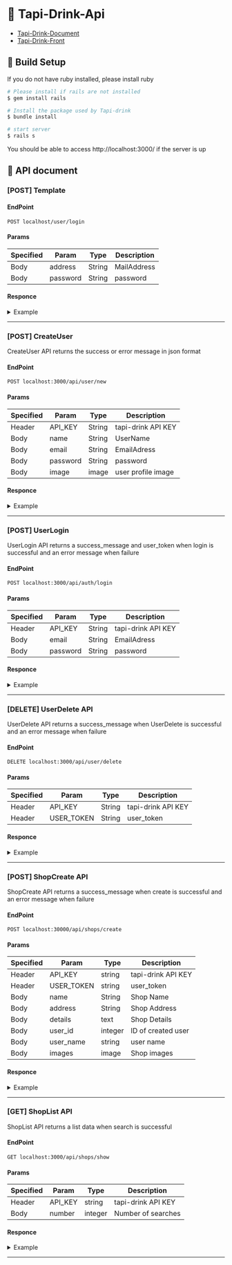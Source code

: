 # 🥛 Tapi-Drink-Api

* [Tapi-Drink-Document](../README.md)
* [Tapi-Drink-Front](../vue-js/README.md)

## 🔧 Build Setup

If you do not have ruby ​​installed, please install ruby

``` bash
# Please install if rails are not installed
$ gem install rails

# Install the package used by Tapi-drink
$ bundle install

# start server
$ rails s

```

You should be able to access http://localhost:3000/ if the server is up

## 📝 API document

<!-- this is a template. -->

### [POST] Template
#### EndPoint
```
POST localhost/user/login
```
#### Params
|Specified  |Param  |Type  |Description  |
|-----------|-------|------|-------------|
|Body       |address  |String  |MailAddress  |
|Body       |password  |String  |password  |
#### Responce
<details><summary>Example</summary><div>

```
{
  "user_id": 1,
  "user_name": "test"
}
```

</div></details>

***

<!-- template end -->

### [POST] CreateUser
CreateUser API returns the success or error message in json format
#### EndPoint
```
POST localhost:3000/api/user/new
```
#### Params
|Specified  |Param  |Type  |Description  |
|-----------|-------|------|-------------|
|Header       |API_KEY  |String  |tapi-drink  API KEY  |
|Body       |name  |String  |UserName  |
|Body       |email  |String  |EmailAdress  |
|Body       |password  |String  |password  |
|Body       |image  |image  |user profile image  |
#### Responce
<details><summary>Example</summary><div>
Please use the curl command to check the operation

```
$ curl -H 'API_KEY:{API_KEY}' -X POST http://localhost:30000/api/user/new -d 'user[email]={user_email}&user[name]={user_name}&user[password]={user_password}'
```

Please replace the {user_email} and {user_name} and {user_password} part with a concrete value  
ex)  
```
{user_email} => test@example.com,
{user_name} => user,
{user_password} => password
```

〇Success pattern

```
$ curl -X POST http://localhost:30000/api/user/new -d 'user[email]=test@example.com&user[name]=user&user[password]=password'
```

✖Failure pattern

```
$ curl -X POST http://localhost:30000/api/user/new -d 'user[name]=&user[password]=password'
                    or
$ curl -X POST http://localhost:30000/api/user/new -d ''
```

Successful message
  
```
{
  "message":"success!!"
}
```

Failure message
  
```
{
  "message":"failed save"
}
```
</div></details>

***

### [POST] UserLogin
UserLogin API  returns a success_message and user_token when login is successful and an error message when failure
#### EndPoint
```
POST localhost:3000/api/auth/login
```
#### Params
|Specified  |Param  |Type  |Description  |
|-----------|-------|------|-------------|
|Header       |API_KEY  |String  |tapi-drink  API KEY  |
|Body       |email  |String  |EmailAdress  |
|Body       |password  |String  |password  |
#### Responce
<details><summary>Example</summary><div>
Please use the curl command to check the operation

```
$ curl -H 'API_KEY:{API_KEY}' -X POST http://localhost:30000/api/auth/login -d 'login[email]={login_email}&login[password]={login_password}'
```

Please replace the {login_email} and {login_password} part with a concrete value  
ex)  
```
{login_email} => test@example.com,
{login_password} => password
```

```
$ curl -X POST http://localhost:30000/api/auth/login -d 'login[email]=test@example.com&login[password]=password'
```

Validation error is returned if you do not enter both email and password
Validation error message

```
{
  "params_error":"the email or password is incorrect"
}
```

Successful message will be returned if it matches the data registered in the table
If it does not match, an failure login message is returned

Successful login message
  
```
{
  "message":"succesful login",
  "user_token":{random_string},
  "user_name": {user_name} ,
  "user_id":{user_id},
  "user_image_url":{user_image_url}
}
```

Failure login message
  
```
{
  "message":"failed login"
}
```
</div></details>

***

### [DELETE] UserDelete API 
UserDelete API  returns a success_message when UserDelete is successful and an error message when failure
#### EndPoint
```
DELETE localhost:3000/api/user/delete
```
#### Params
|Specified  |Param  |Type  |Description  |
|-----------|-------|------|-------------|
|Header       |API_KEY  |String  |tapi-drink  API KEY  |
|Header       |USER_TOKEN  |String  |user_token  |
#### Responce
<details><summary>Example</summary><div>
Please use the curl command to check the operation

```
$ curl -H 'API_KEY:{API_KEY}' -H 'USER_TOKEN:{USER_TOKEN}' -X DELETE http://localhost:30000/api/user/delete
```

Successful delete message
  
```
{
  "message":"complete"
}
```

Failure delete message
  
```
{
  "message":"error"
}
```
</div></details>

***

### [POST] ShopCreate API
ShopCreate API  returns a success_message when create is successful and an error message when failure
#### EndPoint
```
POST localhost:30000/api/shops/create
```
#### Params
|Specified  |Param  |Type  |Description  |
|-----------|-------|------|-------------|
|Header       |API_KEY  |string  |tapi-drink API KEY  |
|Header       |USER_TOKEN  |string  |user_token  |
|Body       |name  |String  |Shop Name  |
|Body       |address  |String  |Shop Address  |
|Body       |details  |text  |Shop Details  |
|Body       |user_id  |integer  |ID of created user  |
|Body       |user_name  |string  |user name  |
|Body       |images  |image  |Shop images  |

#### Responce
<details><summary>Example</summary><div>
Please use the curl command to check the operation

```
$ curl -H 'API_KEY:{API_KEY}' -H 'USER_TOKEN:{USER_TOKEN}' -X POST http://localhost:30000/api/shops/create -d 'shop[name]={shop_name}&shop[address]={shop_addres}&shop[details]={shop_details}&shop[user_id]={user_id}'
```

Successful  message
  
```
{
  "message":"success create"
}
```

Failure  message
  
```
{
  "message":"failed create"
}
```
</div></details>

***

### [GET] ShopList API
ShopList API  returns a list data when search is successful
#### EndPoint
```
GET localhost:3000/api/shops/show
```
#### Params
|Specified  |Param  |Type  |Description  |
|-----------|-------|------|-------------|
|Header       |API_KEY  |string  |tapi-drink API KEY  |
|Body       |number  |integer  |Number of searches  |

#### Responce
<details><summary>Example</summary><div>
Please use the curl command to check the operation

```
$ curl -H 'API_KEY:{API_KEY}' -X GET http://localhost:30000/api/shops/show -d "number=10"
```

return  shop_list_datas
  
```
{
  "shop_list_data":
    [
      {"id":1,"name":"tapi","address":"xxx","details":"aaa","created_at":"2019-06-28T01:31:51.311Z","updated_at":"2019-06-26T04:42:13.053Z","user_id":1,"user_name":"sample"},
      {"id":2,"name":"tapi-drink","address":"xxx","details":"bbb","created_at":"2019-06-26T04:42:12.975Z","updated_at":"2019-06-26T04:42:12.975Z","user_id":1,"user_name":"sample"},
      :
      {"id":10,"name":"tapitapi","address":"xxxmmm","details":"zzz","created_at":"2019-06-26T04:42:12.975Z","updated_at":"2019-06-26T04:42:12.975Z","user_id":1,"user_name":"sample"}
    ]
}
```

</div></details>

***
